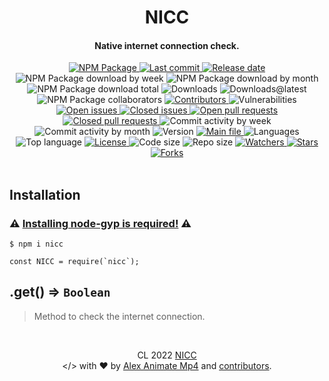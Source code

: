 <a name="top"></a>
<div id="readme-head" align="center">
    <h1 id="readme-title">NICC</h1>
    <h4 id="readme-description">Native internet connection check.</h4>
    <a id="readme-shield-npm" href="https://www.npmjs.com/package/nicc">
        <img id="readme-shield-npm-img" src="https://img.shields.io/npm/v/nicc" alt="NPM Package" />
    </a>
    <a id="readme-shield-last-commit" href="https://github.com/AlexAnimateMp4/NICC/commits/main">
        <img id="readme-shield-last-commit-img"
            src="https://img.shields.io/github/last-commit/AlexAnimateMp4/NICC" alt="Last commit" />
    </a>
    <a id="readme-shield-release-date" href="https://github.com/AlexAnimateMp4/NICC/releases/latest">
        <img id="readme-shield-release-date-img"
            src="https://img.shields.io/github/release-date/AlexAnimateMp4/NICC" alt="Release date" />
    </a>
    <a id="readme-shield-npm-download-week">
        <img id="readme-shield-npm-download-week-img"
            src="https://img.shields.io/npm/dw/nicc?label=npm%20downloads"
            alt="NPM Package download by week" />
    </a>
    <a id="readme-shield-npm-download-month">
        <img id="readme-shield-npm-download-month-img"
            src="https://img.shields.io/npm/dm/nicc?label=npm%20downloads"
            alt="NPM Package download by month" />
    </a>
    <a id="readme-shield-npm-download-total">
        <img id="readme-shield-npm-download-total-img"
            src="https://img.shields.io/npm/dt/nicc?label=npm%20downloads"
            alt="NPM Package download total" />
    </a>
    <a id="readme-shield-downloads">
        <img id="readme-shield-downloads-img"
            src="https://img.shields.io/github/downloads/AlexAnimateMp4/NICC/total" alt="Downloads" />
    </a>
    <a id="readme-shield-downloads-latest">
        <img id="readme-shield-downloads-latest-img"
            src="https://img.shields.io/github/downloads/AlexAnimateMp4/NICC/latest/total"
            alt="Downloads@latest" />
    </a>
    <a id="readme-shield-npm-collaborators">
        <img id="readme-shield-npm-collaborators-img" src="https://img.shields.io/npm/collaborators/nicc"
            alt="NPM Package collaborators" />
    </a>
    <a id="readme-shield-contributors" href="https://github.com/AlexAnimateMp4/NICC/graphs/contributors">
        <img id="readme-shield-contributors-img"
            src="https://img.shields.io/github/contributors/AlexAnimateMp4/NICC" alt="Contributors" />
    </a>
    <a id="readme-shield-vulnerabilities">
        <img id="readme-shield-vulnerabilities-img"
            src="https://img.shields.io/snyk/vulnerabilities/github/AlexAnimateMp4/NICC"
            alt="Vulnerabilities" />
    </a>
    <a id="readme-shield-open-issues"
        href="https://github.com/AlexAnimateMp4/NICC/issues?q=is%3Aopen+is%3Aissue">
        <img id="readme-shield-open-issues-img"
            src="https://img.shields.io/github/issues-raw/AlexAnimateMp4/NICC" alt="Open issues" />
    </a>
    <a id="readme-shield-closed-issues"
        href="https://github.com/AlexAnimateMp4/NICC/issues?q=is%3Aissue+is%3Aclosed">
        <img id="readme-shield-closed-issues-img"
            src="https://img.shields.io/github/issues-closed-raw/AlexAnimateMp4/NICC"
            alt="Closed issues" />
    </a>
    <a id="readme-shield-open-pull-requests"
        href="https://github.com/AlexAnimateMp4/NICC/pulls?q=is%3Aopen+is%3Apr">
        <img id="readme-shield-open-pull-requests-img"
            src="https://img.shields.io/github/issues-pr-raw/AlexAnimateMp4/NICC"
            alt="Open pull requests" />
    </a>
    <a id="readme-shield-closed-pull-requests"
        href="https://github.com/AlexAnimateMp4/NICC/pulls?q=is%3Apr+is%3Aclosed">
        <img id="readme-shield-closed-pull-requests-img"
            src="https://img.shields.io/github/issues-pr-closed-raw/AlexAnimateMp4/NICC"
            alt="Closed pull requests" />
    </a>
    <a id="readme-shield-commit-activity-by-week">
        <img id="readme-shield-commit-activity-by-week-img"
            src="https://img.shields.io/github/commit-activity/w/AlexAnimateMp4/NICC"
            alt="Commit activity by week" />
    </a>
    <a id="readme-shield-commit-activity-by-month">
        <img id="readme-shield-commit-activity-by-month-img"
            src="https://img.shields.io/github/commit-activity/m/AlexAnimateMp4/NICC"
            alt="Commit activity by month" />
    </a>
    <a id="readme-shield-version">
        <img id="readme-shield-version-img"
            src="https://img.shields.io/github/package-json/v/AlexAnimateMp4/NICC" alt="Version" />
    </a>
    <a id="readme-shield-main-file" href="./index.min.js">
        <img id="readme-shield-main-file-img"
            src="https://img.shields.io/github/package-json/main/AlexAnimateMp4/NICC" alt="Main file" />
    </a>
    <a id="readme-shield-languages">
        <img id="readme-shield-languages-img"
            src="https://img.shields.io/github/languages/count/AlexAnimateMp4/NICC" alt="Languages" />
    </a>
    <a id="readme-shield-top-language">
        <img id="readme-shield-top-language-img"
            src="https://img.shields.io/github/languages/top/AlexAnimateMp4/NICC" alt="Top language" />
    </a>
    <a id="readme-shield-license" href="./LICENSE.md">
        <img id="readme-shield-license-img"
            src="https://img.shields.io/github/license/AlexAnimateMp4/NICC" alt="License" />
    </a>
    <a id="readme-shield-code-size">
        <img id="readme-shield-code-size-img"
            src="https://img.shields.io/github/languages/code-size/AlexAnimateMp4/NICC"
            alt="Code size" />
    </a>
    <a id="readme-shield-repo-size">
        <img id="readme-shield-repo-size-img"
            src="https://img.shields.io/github/repo-size/AlexAnimateMp4/NICC" alt="Repo size" />
    </a>
    <a id="readme-shield-watchers" href="https://github.com/AlexAnimateMp4/NICC/watchers">
        <img id="readme-shield-watchers-img"
            src="https://img.shields.io/github/watchers/AlexAnimateMp4/NICC" alt="Watchers" />
    </a>
    <a id="readme-shield-stars" href="https://github.com/AlexAnimateMp4/NICC/stargazers">
        <img id="readme-shield-stars-img" src="https://img.shields.io/github/stars/AlexAnimateMp4/NICC"
            alt="Stars" />
    </a>
    <a id="readme-shield-forks" href="https://github.com/AlexAnimateMp4/NICC/network/members">
        <img id="readme-shield-forks-img" src="https://img.shields.io/github/forks/AlexAnimateMp4/NICC"
            alt="Forks" />
    </a>
</div>

<br>

<a name="readme-body"></a>
<div id="readme-body">
    <a name="readme-installation"></a>
    <div id="readme-installation">
        <h2 id="readme-installation-title">Installation</h2>
        <h3 id="readme-installation-require-node-gyp">⚠️ <a id="readme-installation-require-node-gyp-link"
        href="https://github.com/nodejs/node-gyp#installation" target="_blank">Installing node-gyp is required!</a> ⚠️</h3>
        <pre><code id="readme-installation-npm-code" class="language-shell">$ npm i nicc</code></pre>
        <pre><code id="readme-installation-nodejs-code" class="language-js">const NICC = require(`nicc`);</code></pre>
    </div>
    <a name="readme-docs"></a>
    <div id="readme-docs">
        <a name="readme-docs-get"></a>
        <div id="readme-docs-get">
            <h2 id="readme-docs-get-title">.get() ⇒ <code>Boolean</code></h2>
            <blockquote id="readme-docs-get-description">
                <p>Method to check the internet connection.</p>
            </blockquote>
        </div>
    </div>
</div>

<br>

<a name="footer"></a>
<p id="readme-footer" align="center">CL 2022 <a id="readme-footer-repo"
        href="https://github.com/AlexAnimateMp4/NICC">NICC</a><br>&lt;/&gt; with ❤ by <a
        id="readme-footer-author" href="https://github.com/AlexAnimateMp4" target="_blank">Alex Animate Mp4</a> and <a
        id="readme-footer-contributors"
        href="https://github.com/AlexAnimateMp4/NICC/graphs/contributors">contributors</a>.</p>
<a name="bottom"></a>